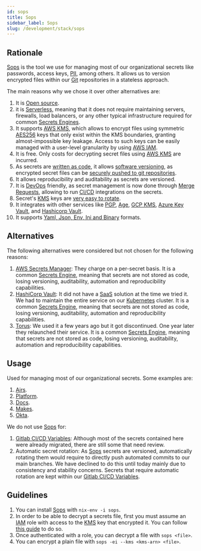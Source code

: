 ```yaml
---
id: sops
title: Sops
sidebar_label: Sops
slug: /development/stack/sops
---
```


## Rationale

[Sops][SOPS]
is the tool we use for managing most of our
organizational secrets like passwords,
access keys,
[PII](https://en.wikipedia.org/wiki/Personal_data),
among others.
It allows us to version
encrypted files within our
[Git](https://git-scm.com/) repositories
in a stateless approach.

The main reasons why we chose
it over other alternatives are:

1. It is [Open source](https://opensource.com/resources/what-open-source).
1. it is [Serverless](https://en.wikipedia.org/wiki/Serverless_computing),
    meaning that it does not require maintaining servers, firewalls,
    load balancers, or any other typical infrastructure required for
    common [Secrets Engines][SECRET-ENGINES].
1. It supports [AWS KMS][KMS],
    which allows to encrypt files
    using symmetric
    [AES256](https://en.wikipedia.org/wiki/Advanced_Encryption_Standard)
    keys
    that only exist within the KMS boundaries,
    granting almost-impossible key leakage.
    Access to such keys can be easily managed
    with a user-level granularity
    by using [AWS IAM](/development/stack/aws/iam/).
1. It is free.
    Only costs for decrypting secret files
    using [AWS KMS][KMS] are incurred.
1. As secrets are
    [written as code](https://hackernoon.com/everything-as-code-explained-0ibg32a3),
    it allows
    [software versioning](https://en.wikipedia.org/wiki/Software_versioning),
    as encrypted secret files can be
    [securely pushed to git repositories](https://gitlab.com/fluidattacks/universe/-/blob/f0a6de7eee664aee9794d677083a19f45fff4ffb/makes/applications/makes/okta/src/terraform/data.yaml).
1. It allows reproducibility and auditability
    as secrets are versioned.
1. It is [DevOps](https://aws.amazon.com/devops/what-is-devops/) friendly,
    as secret management is now done through
    [Merge Requests](https://docs.gitlab.com/ee/user/project/merge_requests/),
    allowing to run
    [CI/CD](https://docs.gitlab.com/ee/ci/introduction/) integrations
    on the secrets.
1. Secret's [KMS][KMS] keys
    are [very easy to rotate](https://github.com/mozilla/sops#key-rotation).
1. It integrates with other services like
    [PGP](https://github.com/mozilla/sops#test-with-the-dev-pgp-key),
    [Age](https://github.com/mozilla/sops#encrypting-using-age),
    [GCP KMS](https://github.com/mozilla/sops#encrypting-using-gcp-kms),
    [Azure Key Vault](https://github.com/mozilla/sops#encrypting-using-azure-key-vault),
    and [Hashicorp Vault](https://github.com/mozilla/sops#encrypting-using-hashicorp-vault).
1. It supports
    [Yaml, Json, Env, Ini and Binary](https://github.com/mozilla/sops/tree/2395f07610e45d507ec0d4b3ad48dbf502ed5bed#sops-secrets-operations)
    formats.

## Alternatives

The following alternatives were considered
but not chosen for the following reasons:

1. [AWS Secrets Manager](https://aws.amazon.com/secrets-manager/):
    They charge on a per-secret basis.
    It is a common
    [Secrets Engine][SECRET-ENGINES],
    meaning that secrets are not stored as code,
    losing versioning, auditability, automation
    and reproducibility capabilities.
1. [HashiCorp Vault](https://www.vaultproject.io/):
    It did not have a
    [SaaS](https://en.wikipedia.org/wiki/Software_as_a_service)
    solution at the time we tried it.
    We had to maintain the entire service on our
    [Kubernetes](https://kubernetes.io/) cluster.
    It is a common
    [Secrets Engine][SECRET-ENGINES],
    meaning that secrets are not stored as code,
    losing versioning, auditability, automation
    and reproducibility capabilities.
1. [Torus](https://www.torus.sh/):
    We used it a few years ago but it got discontinued.
    One year later they relaunched their service.
    It is a common
    [Secrets Engine][SECRET-ENGINES],
    meaning that secrets are not stored as code,
    losing versioning, auditability, automation
    and reproducibility capabilities.

## Usage

Used for managing most of our organizational secrets.
Some examples are:

1. [Airs](https://gitlab.com/fluidattacks/universe/-/blob/f0a6de7eee664aee9794d677083a19f45fff4ffb/airs/deploy/secret-management/production.yaml).
1. [Platform](https://gitlab.com/fluidattacks/universe/-/blob/f0a6de7eee664aee9794d677083a19f45fff4ffb/integrates/secrets-production.yaml).
1. [Docs](https://gitlab.com/fluidattacks/universe/-/blob/f0a6de7eee664aee9794d677083a19f45fff4ffb/docs/secrets/prod.yaml).
1. [Makes](https://gitlab.com/fluidattacks/universe/-/blob/f0a6de7eee664aee9794d677083a19f45fff4ffb/makes/applications/makes/secrets/src/production.yaml).
1. [Okta](https://gitlab.com/fluidattacks/universe/-/blob/f0a6de7eee664aee9794d677083a19f45fff4ffb/makes/applications/makes/okta/src/terraform/data.yaml).

We do not use [Sops][SOPS] for:

1. [Gitlab CI/CD Variables](https://docs.gitlab.com/ee/ci/variables/):
    Although most of the secrets contained here were already migrated,
    there are still some that need review.
1. Automatic secret rotation:
    As [Sops][SOPS] secrets are versioned,
    automatically rotating them would require
    to directly push automated commits to our main branches.
    We have declined to do this until today
    mainly due to consistency and stability concerns.
    Secrets that require automatic rotation
    are kept within our
    [Gitlab CI/CD Variables](https://docs.gitlab.com/ee/ci/variables/).

## Guidelines

1. You can install
    [Sops][SOPS] with `nix-env -i sops`.
1. In order to be able to decrypt a secrets file,
    first you must assume an [IAM](/development/stack/aws/iam/) role
    with access to the [KMS][KMS] key
    that encrypted it.
    You can follow [this guide](/development/stack/aws#get-development-keys)
    to do so.
1. Once authenticated with a role,
    you can decrypt a file with `sops <file>`.
1. You can encrypt a plain file
    with `sops -ei --kms <kms-arn> <file>`.

[SOPS]: https://github.com/mozilla/sops
[SECRET-ENGINES]: https://www.vaultproject.io/docs/secrets
[KMS]: /development/stack/aws/kms
